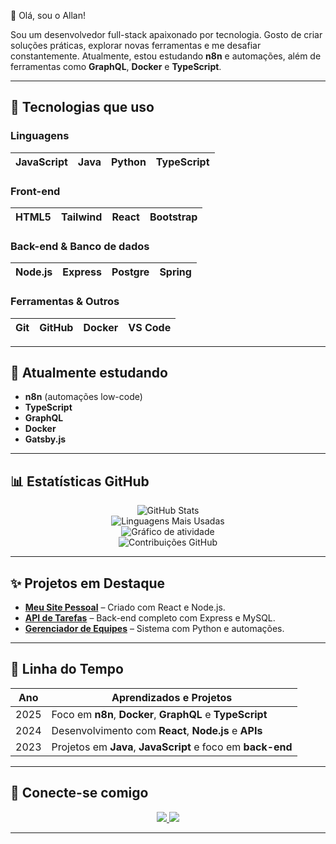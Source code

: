 👋 Olá, sou o Allan!

Sou um desenvolvedor full-stack apaixonado por tecnologia. Gosto de criar soluções práticas, explorar novas ferramentas e me desafiar constantemente. Atualmente, estou estudando **n8n** e automações, além de ferramentas como **GraphQL**, **Docker** e **TypeScript**.

---

## 🚀 Tecnologias que uso

### Linguagens
| JavaScript | Java | Python | TypeScript |
|------------|------|--------|------------|

### Front-end
| HTML5 | Tailwind | React | Bootstrap |
|-------|------|--------|-----------|

### Back-end & Banco de dados
| Node.js | Express | Postgre | Spring |
|---------|---------|--------|--------|

### Ferramentas & Outros
| Git | GitHub | Docker | VS Code |
|-----|--------|--------|---------|

---

## 🌱 Atualmente estudando

- **n8n** (automações low-code)
- **TypeScript**
- **GraphQL**
- **Docker**
- **Gatsby.js**

---

## 📊 Estatísticas GitHub

<p align="center">
  <img src="https://github-readme-stats.vercel.app/api?username=Allan177&show_icons=true&theme=radical&count_private=true&hide_title=true" alt="GitHub Stats" />
  <br />
  <img src="https://github-readme-stats.vercel.app/api/top-langs/?username=Allan177&layout=compact&theme=radical&hide_title=true" alt="Linguagens Mais Usadas" />
  <br />
  <img src="https://activity-graph.herokuapp.com/graph?username=Allan177&theme=github&hide_border=true" alt="Gráfico de atividade" />
  <br />
  <img src="https://github.com/Allan177/github-contribution-chart.svg" alt="Contribuições GitHub" />
</p>

---

## ✨ Projetos em Destaque

- [**Meu Site Pessoal**](https://github.com/Allan177/projeto1) – Criado com React e Node.js.
- [**API de Tarefas**](https://github.com/Allan177/projeto2) – Back-end completo com Express e MySQL.
- [**Gerenciador de Equipes**](https://github.com/Allan177/projeto3) – Sistema com Python e automações.

---

## 📅 Linha do Tempo

| Ano  | Aprendizados e Projetos |
|------|--------------------------|
| 2025 | Foco em **n8n**, **Docker**, **GraphQL** e **TypeScript** |
| 2024 | Desenvolvimento com **React**, **Node.js** e **APIs** |
| 2023 | Projetos em **Java**, **JavaScript** e foco em **back-end** |

---

## 🤝 Conecte-se comigo

<p align="center">
  <a href="https://www.instagram.com/euallan17" target="_blank">
    <img src="https://img.shields.io/badge/@euallan17-E4405F?style=for-the-badge&logo=instagram&logoColor=white" />
  </a>
  <a href="https://discord.com/invite/VjjQc4ZQ" target="_blank">
    <img src="https://img.shields.io/badge/Allan%20Clips%20Community-7289DA?style=for-the-badge&logo=discord&logoColor=white" />
  </a>
</p>

---
